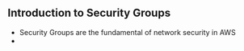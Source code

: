 ## Introduction to Security Groups
- Security Groups are the fundamental of network security in AWS
-